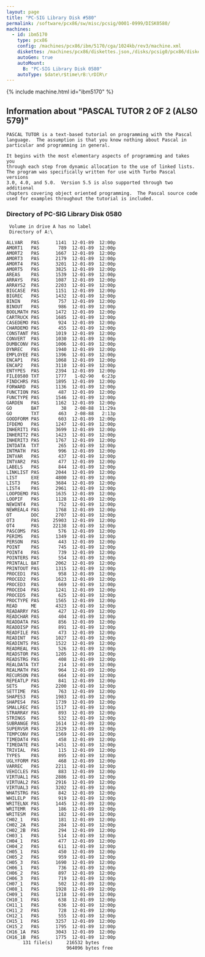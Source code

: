 ```yaml
---
layout: page
title: "PC-SIG Library Disk #580"
permalink: /software/pcx86/sw/misc/pcsig/0001-0999/DISK0580/
machines:
  - id: ibm5170
    type: pcx86
    config: /machines/pcx86/ibm/5170/cga/1024kb/rev3/machine.xml
    diskettes: /machines/pcx86/diskettes.json,/disks/pcsig0/pcx86/diskettes.json
    autoGen: true
    autoMount:
      B: "PC-SIG Library Disk 0580"
    autoType: $date\r$time\rB:\rDIR\r
---
```


{% include machine.html id="ibm5170" %}

## Information about "PASCAL TUTOR 2 OF 2 (ALSO 579)"

    PASCAL TUTOR is a text-based tutorial on programming with the Pascal
    language.  The assumption is that you know nothing about Pascal in
    particular and programming in general.
    
    It begins with the most elementary aspects of programming and takes you
    through each step from dynamic allocation to the use of linked lists.
    The program was specifically written for use with Turbo Pascal versions
    3.0, 4.0, and 5.0.  Version 5.5 is also supported through two additional
    chapters covering object oriented programming.  The Pascal source code
    used for examples throughout the tutorial is included.

### Directory of PC-SIG Library Disk 0580

     Volume in drive A has no label
     Directory of A:\

    ALLVAR   PAS      1141  12-01-89  12:00p
    AMORT1   PAS       789  12-01-89  12:00p
    AMORT2   PAS      1667  12-01-89  12:00p
    AMORT3   PAS      2179  12-01-89  12:00p
    AMORT4   PAS      3201  12-01-89  12:00p
    AMORT5   PAS      3825  12-01-89  12:00p
    AREAS    PAS      1539  12-01-89  12:00p
    ARRAYS   PAS      1087  12-01-89  12:00p
    ARRAYS2  PAS      2203  12-01-89  12:00p
    BIGCASE  PAS      1151  12-01-89  12:00p
    BIGREC   PAS      1432  12-01-89  12:00p
    BININ    PAS       757  12-01-89  12:00p
    BINOUT   PAS       986  12-01-89  12:00p
    BOOLMATH PAS      1472  12-01-89  12:00p
    CARTRUCK PAS      1685  12-01-89  12:00p
    CASEDEMO PAS       924  12-01-89  12:00p
    CHARDEMO PAS       455  12-01-89  12:00p
    CONSTANT PAS      1019  12-01-89  12:00p
    CONVERT  PAS      1030  12-01-89  12:00p
    DUMBCONV PAS      1006  12-01-89  12:00p
    DYNREC   PAS      1940  12-01-89  12:00p
    EMPLOYEE PAS      1396  12-01-89  12:00p
    ENCAP1   PAS      1068  12-01-89  12:00p
    ENCAP2   PAS      3110  12-01-89  12:00p
    ENTYPES  PAS      2394  12-01-89  12:00p
    FILE0580 TXT      1777   1-02-90   6:23p
    FINDCHRS PAS      1895  12-01-89  12:00p
    FORWARD  PAS      1136  12-01-89  12:00p
    FUNCTION PAS       487  12-01-89  12:00p
    FUNCTYPE PAS      1546  12-01-89  12:00p
    GARDEN   PAS      1162  12-01-89  12:00p
    GO       BAT        38   2-08-88  11:29a
    GO       TXT       463   2-08-88   2:13p
    GOODFORM PAS       603  12-01-89  12:00p
    IFDEMO   PAS      1247  12-01-89  12:00p
    INHERIT1 PAS      3699  12-01-89  12:00p
    INHERIT2 PAS      1423  12-01-89  12:00p
    INHERIT3 PAS      1767  12-01-89  12:00p
    INTDATA  TXT       265  12-01-89  12:00p
    INTMATH  PAS       996  12-01-89  12:00p
    INTVAR   PAS       437  12-01-89  12:00p
    INTVAR2  PAS       477  12-01-89  12:00p
    LABELS   PAS       844  12-01-89  12:00p
    LINKLIST PAS      2044  12-01-89  12:00p
    LIST     EXE      4800  12-01-89  12:00p
    LIST3    PAS      3684  12-01-89  12:00p
    LIST4    PAS      2961  12-01-89  12:00p
    LOOPDEMO PAS      1635  12-01-89  12:00p
    LOOPIF   PAS      1128  12-01-89  12:00p
    NEWINT4  PAS       752  12-01-89  12:00p
    NEWREAL4 PAS      1768  12-01-89  12:00p
    OT       DOC      2707  12-01-89  12:00p
    OT3      PAS     25903  12-01-89  12:00p
    OT4      PAS     22138  12-01-89  12:00p
    PASCOMS  PAS       576  12-01-89  12:00p
    PERIMS   PAS      1349  12-01-89  12:00p
    PERSON   PAS       443  12-01-89  12:00p
    POINT    PAS       745  12-01-89  12:00p
    POINT4   PAS       739  12-01-89  12:00p
    POINTERS PAS       554  12-01-89  12:00p
    PRINTALL BAT      2062  12-01-89  12:00p
    PRINTOUT PAS      1315  12-01-89  12:00p
    PROCED1  PAS       958  12-01-89  12:00p
    PROCED2  PAS      1623  12-01-89  12:00p
    PROCED3  PAS       669  12-01-89  12:00p
    PROCED4  PAS      1241  12-01-89  12:00p
    PROCED5  PAS       625  12-01-89  12:00p
    PROCTYPE PAS      1565  12-01-89  12:00p
    READ     ME       4323  12-01-89  12:00p
    READARRY PAS       427  12-01-89  12:00p
    READCHAR PAS       404  12-01-89  12:00p
    READDATA PAS       856  12-01-89  12:00p
    READDISP PAS       891  12-01-89  12:00p
    READFILE PAS       473  12-01-89  12:00p
    READINT  PAS      1027  12-01-89  12:00p
    READINTS PAS      1522  12-01-89  12:00p
    READREAL PAS       526  12-01-89  12:00p
    READSTOR PAS      1205  12-01-89  12:00p
    READSTRG PAS       408  12-01-89  12:00p
    REALDATA TXT       214  12-01-89  12:00p
    REALMATH PAS       964  12-01-89  12:00p
    RECURSON PAS       664  12-01-89  12:00p
    REPEATLP PAS       841  12-01-89  12:00p
    SETS     PAS      2200  12-01-89  12:00p
    SETTIME  PAS       763  12-01-89  12:00p
    SHAPES3  PAS      1983  12-01-89  12:00p
    SHAPES4  PAS      1739  12-01-89  12:00p
    SMALLREC PAS      1517  12-01-89  12:00p
    STRARRAY PAS       893  12-01-89  12:00p
    STRINGS  PAS       532  12-01-89  12:00p
    SUBRANGE PAS      1614  12-01-89  12:00p
    SUPERVSR PAS      2329  12-01-89  12:00p
    TEMPCONV PAS      1569  12-01-89  12:00p
    TIMEDAT4 PAS       458  12-01-89  12:00p
    TIMEDATE PAS      1451  12-01-89  12:00p
    TRIVIAL  PAS       115  12-01-89  12:00p
    TYPES    PAS       895  12-01-89  12:00p
    UGLYFORM PAS       468  12-01-89  12:00p
    VARREC   PAS      2211  12-01-89  12:00p
    VEHICLES PAS       883  12-01-89  12:00p
    VIRTUAL1 PAS      2886  12-01-89  12:00p
    VIRTUAL2 PAS      2916  12-01-89  12:00p
    VIRTUAL3 PAS      3202  12-01-89  12:00p
    WHATSTRG PAS       842  12-01-89  12:00p
    WHILELP  PAS       919  12-01-89  12:00p
    WRITELNX PAS      1445  12-01-89  12:00p
    WRITEMR  PAS       186  12-01-89  12:00p
    WRITESM  PAS       182  12-01-89  12:00p
    CH02_1   PAS       181  12-01-89  12:00p
    CH02_2A  PAS       284  12-01-89  12:00p
    CH02_2B  PAS       294  12-01-89  12:00p
    CH03_1   PAS       514  12-01-89  12:00p
    CH04_1   PAS       477  12-01-89  12:00p
    CH04_2   PAS       611  12-01-89  12:00p
    CH05_1   PAS       450  12-01-89  12:00p
    CH05_2   PAS       959  12-01-89  12:00p
    CH05_3   PAS      1690  12-01-89  12:00p
    CH06_1   PAS       736  12-01-89  12:00p
    CH06_2   PAS       897  12-01-89  12:00p
    CH06_3   PAS       719  12-01-89  12:00p
    CH07_1   PAS       502  12-01-89  12:00p
    CH08_1   PAS      1928  12-01-89  12:00p
    CH09_1   PAS      1218  12-01-89  12:00p
    CH10_1   PAS       638  12-01-89  12:00p
    CH11_1   PAS       636  12-01-89  12:00p
    CH11_2   PAS       728  12-01-89  12:00p
    CH12_1   PAS       555  12-01-89  12:00p
    CH15_1   PAS      3257  12-01-89  12:00p
    CH15_2   PAS      1795  12-01-89  12:00p
    CH16_1A  PAS      3043  12-01-89  12:00p
    CH16_1B  PAS      1775  12-01-89  12:00p
          131 file(s)     216532 bytes
                          964096 bytes free
